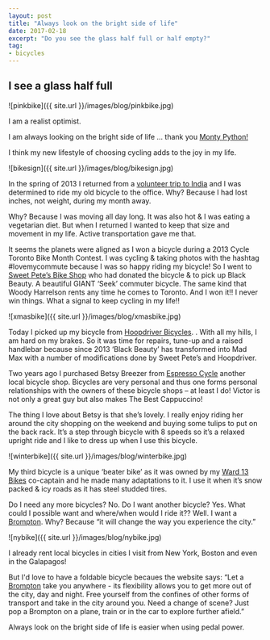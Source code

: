 ```yaml
---
layout: post
title: "Always look on the bright side of life"
date: 2017-02-18    
excerpt: "Do you see the glass half full or half empty?"
tag:
- bicycles
---
```


## I see a glass half full

![pinkbike]({{ site.url }}/images/blog/pinkbike.jpg)

I am a realist optimist.

I am always looking on the bright side of life … thank you [Monty Python!](https://youtu.be/jHPOzQzk9Qo)

I think my new lifestyle of choosing cycling adds to the joy in my life.

![bikesign]({{ site.url }}/images/blog/bikesign.jpg)

In the spring of 2013 I returned from a [volunteer trip to India](http://www.travelpod.com/travel-blog/jsquaredink/1/tpod.html) and I was determined to ride my old bicycle to the office. Why? Because I had lost inches, not weight, during my month away.

Why? Because I was moving all day long. It was also hot & I was eating a vegetarian diet. But when I returned I wanted to keep that size and movement in my life. Active transportation gave me that.

It seems the planets were aligned as I won a bicycle during a 2013 Cycle Toronto Bike Month Contest.  I was cycling & taking photos with the hashtag #lovemycommute because I was so happy riding my bicycle! So I went to [Sweet Pete’s Bike Shop](http://www.sweetpetes.com/) who had donated the bicycle & to pick up Black Beauty. A beautiful GIANT ‘Seek’ commuter bicycle. The same kind that Woody Harrelson rents any time he comes to Toronto. And  I won it!! I never win things. What a signal to keep cycling in my life!!

![xmasbike]({{ site.url }}/images/blog/xmasbike.jpg)

Today I picked up my bicycle from [Hoopdriver Bicycles](http://www.hoopdriver.ca/).  . With all my hills, I am hard on my brakes. So it was time for repairs, tune-up and a raised handlebar  because since 2013 ‘Black Beauty’ has transformed into Mad Max with a number of modifications done by Sweet Pete’s and Hoopdriver.

Two years ago I purchased Betsy Breezer from [Espresso Cycle](http://espressocycles.ca/) another local bicycle shop. Bicycles are very personal and thus one forms personal relationships with the owners of these bicycle shops – at least I do!  Victor is not only a great guy but also makes The Best Cappuccino!

The thing I love about Betsy is that she’s lovely. I really enjoy riding her around the city shopping on the weekend and buying some tulips to put on the back rack. It’s a step through bicycle with 8 speeds so it’s a relaxed upright ride and I like to dress up when I use this bicycle.

![winterbike]({{ site.url }}/images/blog/winterbike.jpg)

My third bicycle is a unique ‘beater bike’ as it was owned by my [Ward 13 Bikes](https://www.cycleto.ca/ward/13) co-captain and he made many adaptations to it. I use it when it’s snow packed & icy roads as it has steel studded tires.

Do I need any more bicycles?
No.
Do I want another bicycle?
Yes.
What could I possible want and where/when would I ride it??
Well.
I want a [Brompton](http://www.brompton.com/).
Why?
Because “it will change the way you experience the city.”

![nybike]({{ site.url }}/images/blog/nybike.jpg)

I already rent local bicycles in cities I visit from New York, Boston and even in the Galapagos!

But I'd love to have a foldable bicycle becaues the website says: “Let a [Brompton](http://www.brompton.com/) take you anywhere - its flexibility allows you to get more out of the city, day and night. Free yourself from the confines of other forms of transport and take in the city around you. Need a change of scene? Just pop a Brompton on a plane, train or in the car to explore further afield.”

Always look on the bright side of life is easier when using pedal power.
